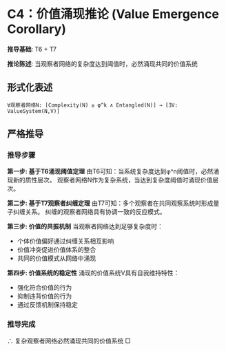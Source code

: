 # C4：价值涌现推论 (Value Emergence Corollary)

**推导基础**: T6 + T7

**推论陈述**: 当观察者网络的复杂度达到阈值时，必然涌现共同的价值系统

## 形式化表述
```
∀观察者网络N: [Complexity(N) ≥ φ^k ∧ Entangled(N)] → [∃V: ValueSystem(N,V)]
```

## 严格推导

### 推导步骤

**第一步: 基于T6涌现阈值定理**
由T6可知：当系统复杂度达到φ^n阈值时，必然涌现新的质性层次。
观察者网络N作为复杂系统，当达到复杂度阈值时涌现价值层次。

**第二步: 基于T7观察者纠缠定理**
由T7可知：多个观察者在共同观察系统时形成量子纠缠关系。
纠缠的观察者网络具有协调一致的反应模式。

**第三步: 价值的共振机制**
当观察者网络达到足够复杂度时：
- 个体价值偏好通过纠缠关系相互影响
- 价值冲突促进价值体系的整合
- 共同的价值模式从网络中涌现

**第四步: 价值系统的稳定性**
涌现的价值系统V具有自我维持特性：
- 强化符合价值的行为
- 抑制违背价值的行为
- 通过反馈机制保持稳定

### 推导完成
∴ 复杂观察者网络必然涌现共同的价值系统 □